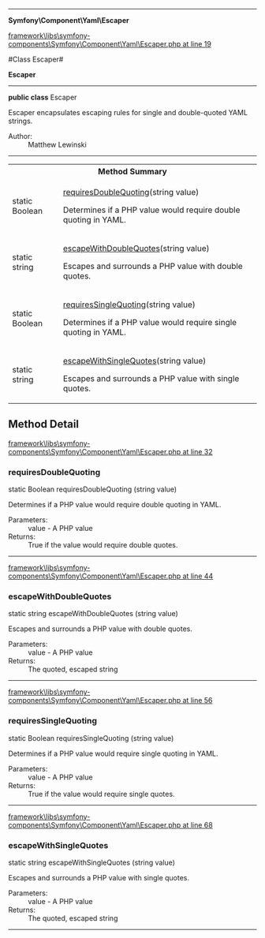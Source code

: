 

- - -

**Symfony\Component\Yaml\Escaper**


<a href="https://github.com/JeyDotC/Hirudo/blob/master/framework/libs/symfony-components/Symfony/Component/Yaml/Escaper.php#L19" target='_blank'>framework\libs\symfony-components\Symfony\Component\Yaml\Escaper.php at line 19</a>

#Class Escaper#

**Escaper**




- - -

<p><strong>public  class</strong> <span>Escaper</span></p>

<div class="comment" id="overview_description"><p>Escaper encapsulates escaping rules for single and double-quoted
YAML strings.</p></div>

<dl>
<dt>Author:</dt>
<dd>Matthew Lewinski <matthew@lewinski.org></dd>
</dl>


- - -

<table id="summary_method">
<tr><th colspan="2">Method Summary</th></tr>
<tr>
<td><span class='k'>static </span> <span class='nx'>Boolean</span></td>
<td class="description"><p class="name"><a href="#requiresdoublequoting">requiresDoubleQuoting</a>(string value)</p><p class="description">Determines if a PHP value would require double quoting in YAML.</p></td>
</tr>
<tr>
<td><span class='k'>static </span> <span class='nx'>string</span></td>
<td class="description"><p class="name"><a href="#escapewithdoublequotes">escapeWithDoubleQuotes</a>(string value)</p><p class="description">Escapes and surrounds a PHP value with double quotes.</p></td>
</tr>
<tr>
<td><span class='k'>static </span> <span class='nx'>Boolean</span></td>
<td class="description"><p class="name"><a href="#requiressinglequoting">requiresSingleQuoting</a>(string value)</p><p class="description">Determines if a PHP value would require single quoting in YAML.</p></td>
</tr>
<tr>
<td><span class='k'>static </span> <span class='nx'>string</span></td>
<td class="description"><p class="name"><a href="#escapewithsinglequotes">escapeWithSingleQuotes</a>(string value)</p><p class="description">Escapes and surrounds a PHP value with single quotes.</p></td>
</tr>
</table>

<h2 id="detail_method">Method Detail</h2>

<a href="https://github.com/JeyDotC/Hirudo/blob/master/framework/libs/symfony-components/Symfony/Component/Yaml/Escaper.php#L32" target='_blank'>framework\libs\symfony-components\Symfony\Component\Yaml\Escaper.php at line 32</a>

<h3 id="requiresDoubleQuoting()">requiresDoubleQuoting</h3>
<span class='k'>static </span> <span class='nx'>Boolean</span> <span class='nf'>requiresDoubleQuoting</span> (string value)

<div class="details">
<p>Determines if a PHP value would require double quoting in YAML.</p><dl>
<dt>Parameters:</dt>
<dd>value - A PHP value</dd>
<dt>Returns:</dt>
<dd>True if the value would require double quotes.</dd>
</dl>

</div>

- - -


<a href="https://github.com/JeyDotC/Hirudo/blob/master/framework/libs/symfony-components/Symfony/Component/Yaml/Escaper.php#L44" target='_blank'>framework\libs\symfony-components\Symfony\Component\Yaml\Escaper.php at line 44</a>

<h3 id="escapeWithDoubleQuotes()">escapeWithDoubleQuotes</h3>
<span class='k'>static </span> <span class='nx'>string</span> <span class='nf'>escapeWithDoubleQuotes</span> (string value)

<div class="details">
<p>Escapes and surrounds a PHP value with double quotes.</p><dl>
<dt>Parameters:</dt>
<dd>value - A PHP value</dd>
<dt>Returns:</dt>
<dd>The quoted, escaped string</dd>
</dl>

</div>

- - -


<a href="https://github.com/JeyDotC/Hirudo/blob/master/framework/libs/symfony-components/Symfony/Component/Yaml/Escaper.php#L56" target='_blank'>framework\libs\symfony-components\Symfony\Component\Yaml\Escaper.php at line 56</a>

<h3 id="requiresSingleQuoting()">requiresSingleQuoting</h3>
<span class='k'>static </span> <span class='nx'>Boolean</span> <span class='nf'>requiresSingleQuoting</span> (string value)

<div class="details">
<p>Determines if a PHP value would require single quoting in YAML.</p><dl>
<dt>Parameters:</dt>
<dd>value - A PHP value</dd>
<dt>Returns:</dt>
<dd>True if the value would require single quotes.</dd>
</dl>

</div>

- - -


<a href="https://github.com/JeyDotC/Hirudo/blob/master/framework/libs/symfony-components/Symfony/Component/Yaml/Escaper.php#L68" target='_blank'>framework\libs\symfony-components\Symfony\Component\Yaml\Escaper.php at line 68</a>

<h3 id="escapeWithSingleQuotes()">escapeWithSingleQuotes</h3>
<span class='k'>static </span> <span class='nx'>string</span> <span class='nf'>escapeWithSingleQuotes</span> (string value)

<div class="details">
<p>Escapes and surrounds a PHP value with single quotes.</p><dl>
<dt>Parameters:</dt>
<dd>value - A PHP value</dd>
<dt>Returns:</dt>
<dd>The quoted, escaped string</dd>
</dl>

</div>

- - -

